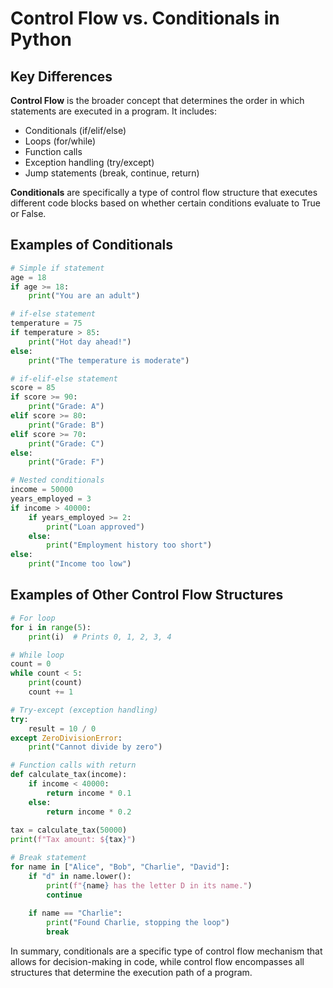 # Control Flow vs. Conditionals in Python

## Key Differences

**Control Flow** is the broader concept that determines the order in which statements are executed in a program. It includes:
- Conditionals (if/elif/else)
- Loops (for/while)
- Function calls
- Exception handling (try/except)
- Jump statements (break, continue, return)

**Conditionals** are specifically a type of control flow structure that executes different code blocks based on whether certain conditions evaluate to True or False.

## Examples of Conditionals

```python
# Simple if statement
age = 18
if age >= 18:
    print("You are an adult")

# if-else statement
temperature = 75
if temperature > 85:
    print("Hot day ahead!")
else:
    print("The temperature is moderate")

# if-elif-else statement
score = 85
if score >= 90:
    print("Grade: A")
elif score >= 80:
    print("Grade: B")
elif score >= 70:
    print("Grade: C")
else:
    print("Grade: F")

# Nested conditionals
income = 50000
years_employed = 3
if income > 40000:
    if years_employed >= 2:
        print("Loan approved")
    else:
        print("Employment history too short")
else:
    print("Income too low")
```

## Examples of Other Control Flow Structures

```python
# For loop
for i in range(5):
    print(i)  # Prints 0, 1, 2, 3, 4

# While loop
count = 0
while count < 5:
    print(count)
    count += 1

# Try-except (exception handling)
try:
    result = 10 / 0
except ZeroDivisionError:
    print("Cannot divide by zero")

# Function calls with return
def calculate_tax(income):
    if income < 40000:
        return income * 0.1
    else:
        return income * 0.2
        
tax = calculate_tax(50000)
print(f"Tax amount: ${tax}")

# Break statement
for name in ["Alice", "Bob", "Charlie", "David"]:
    if "d" in name.lower():
        print(f"{name} has the letter D in its name.")
        continue
    
    if name == "Charlie":
        print("Found Charlie, stopping the loop")
        break
```

In summary, conditionals are a specific type of control flow mechanism that allows for decision-making in code, while control flow encompasses all structures that determine the execution path of a program.
